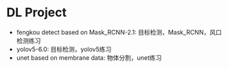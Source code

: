 # DL Project

- fengkou detect based on Mask_RCNN-2.1: 目标检测，Mask_RCNN，风口检测练习
- yolov5-6.0: 目标检测，yolov5练习
- unet based on membrane data: 物体分割，unet练习
